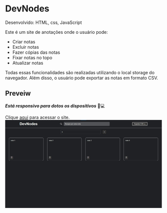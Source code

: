 # DevNodes
Desenvolvido: HTML, css, JavaScript

Este é um site de anotações onde o usuário pode:

* Criar notas
* Excluir notas
* Fazer cópias das notas
* Fixar notas no topo
* Atualizar notas

Todas essas funcionalidades são realizadas utilizando o local storage do navegador. Além disso, o usuário pode exportar as notas em formato CSV.

## Preveiw
_**Está responsivo para dotos os dispositivos**_ 📱💻

Clique [aqui](https://elson-341.github.io/DevNodes/) para acessar o site.
![DevNodes](img/DevNodes.jpg)
